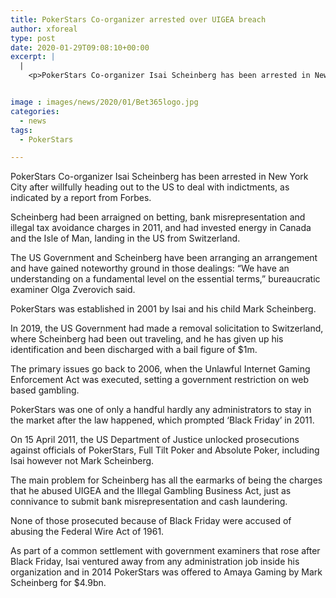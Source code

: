 ```yaml
---
title: PokerStars Co-organizer arrested over UIGEA breach
author: xforeal 
type: post
date: 2020-01-29T09:08:10+00:00
excerpt: |
  |
    <p>PokerStars Co-organizer Isai Scheinberg has been arrested in New York City after willfully heading out to the US to deal with indictments, as indicated by a report from Forbes </p>


image : images/news/2020/01/Bet365logo.jpg
categories:
  - news
tags:
  - PokerStars

---
```

PokerStars Co-organizer Isai Scheinberg has been arrested in New York City after willfully heading out to the US to deal with indictments, as indicated by a report from Forbes.

Scheinberg had been arraigned on betting, bank misrepresentation and illegal tax avoidance charges in 2011, and had invested energy in Canada and the Isle of Man, landing in the US from Switzerland.

The US Government and Scheinberg have been arranging an arrangement and have gained noteworthy ground in those dealings: “We have an understanding on a fundamental level on the essential terms,” bureaucratic examiner Olga Zverovich said.

PokerStars was established in 2001 by Isai and his child Mark Scheinberg.

In 2019, the US Government had made a removal solicitation to Switzerland, where Scheinberg had been out traveling, and he has given up his identification and been discharged with a bail figure of $1m.

The primary issues go back to 2006, when the Unlawful Internet Gaming Enforcement Act was executed, setting a government restriction on web based gambling.

PokerStars was one of only a handful hardly any administrators to stay in the market after the law happened, which prompted ‘Black Friday’ in 2011.

On 15 April 2011, the US Department of Justice unlocked prosecutions against officials of PokerStars, Full Tilt Poker and Absolute Poker, including Isai however not Mark Scheinberg.

The main problem for Scheinberg has all the earmarks of being the charges that he abused UIGEA and the Illegal Gambling Business Act, just as connivance to submit bank misrepresentation and cash laundering.

None of those prosecuted because of Black Friday were accused of abusing the Federal Wire Act of 1961.

As part of a common settlement with government examiners that rose after Black Friday, Isai ventured away from any administration job inside his organization and in 2014 PokerStars was offered to Amaya Gaming by Mark Scheinberg for $4.9bn.